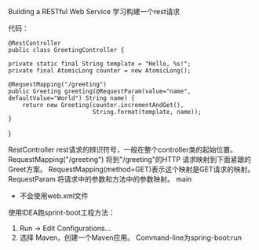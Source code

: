Building a RESTful Web Service
学习构建一个rest请求

代码：

    @RestController
    public class GreetingController {

    private static final String template = "Hello, %s!";
    private final AtomicLong counter = new AtomicLong();

    @RequestMapping("/greeting")
    public Greeting greeting(@RequestParam(value="name", defaultValue="World") String name) {
        return new Greeting(counter.incrementAndGet(),
                            String.format(template, name));
    }
}

RestController rest请求的辨识符号，一般在整个controller类的起始位置。
RequestMapping("/greeting")  将到"/greeting"的HTTP 请求映射到下面紧跟的Greet方案。
    RequestMapping(method=GET)表示这个映射是GET请求的映射。
RequestParam  将请求中的参数和方法中的参数映射。
main

* 不会使用web.xml文件

使用IDEA跑sprint-boot工程方法：
1. Run -> Edit Configurations...
2. 选择 Maven，创建一个Maven应用。 Command-line为spring-boot:run
